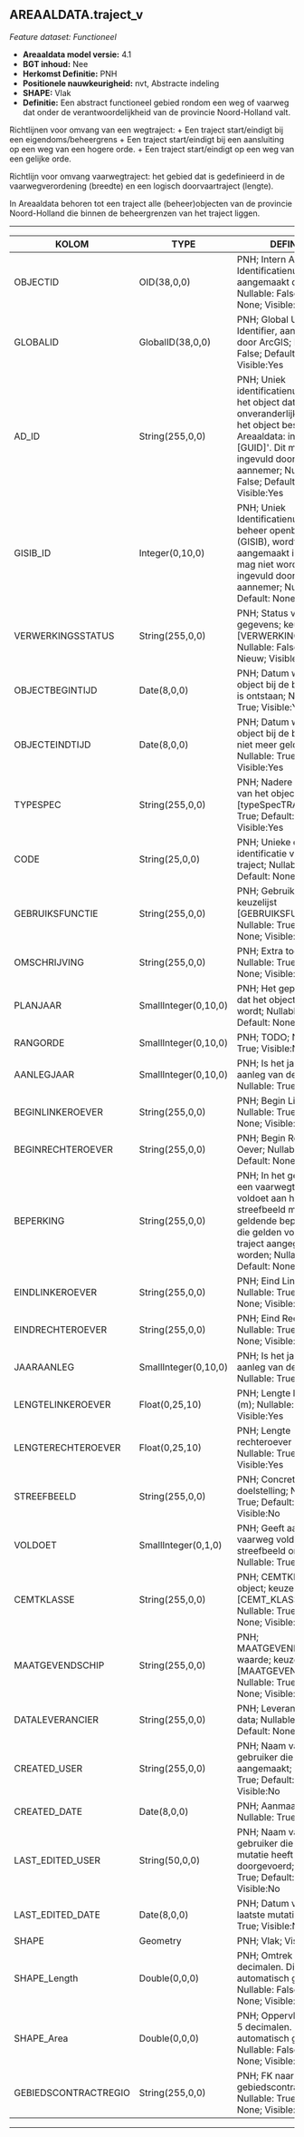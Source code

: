 ## AREAALDATA.traject_v

*Feature dataset: Functioneel*


* __Areaaldata model versie:__ 4.1
* __BGT inhoud:__ Nee
* __Herkomst Definitie:__ PNH
* __Positionele nauwkeurigheid:__ nvt, Abstracte indeling
* __SHAPE:__ Vlak
* __Definitie:__
Een abstract functioneel gebied rondom een weg of vaarweg dat onder de verantwoordelijkheid van de provincie Noord-Holland valt.

Richtlijnen voor omvang van een wegtraject:
    + Een traject start/eindigt bij een eigendoms/beheergrens
    + Een traject start/eindigt bij een aansluiting op een weg van een hogere orde.
    + Een traject start/eindigt op een weg van een gelijke orde.

Richtlijn voor omvang vaarwegtraject:
het gebied dat is gedefinieerd in de vaarwegverordening (breedte) en een
logisch doorvaartraject (lengte).

In Areaaldata behoren tot een traject alle (beheer)objecten van de provincie Noord-Holland die binnen de beheergrenzen
van het traject liggen.

***

|KOLOM                               |TYPE                  |DEFINITIE|
|------                              |----                  |-----    |
|OBJECTID                            |OID(38,0,0)           |PNH; Intern ArcGIS Identificatienummer, aangemaakt door ArcGIS; Nullable: False; Default: None; Visible:Yes|
|GLOBALID                            |GlobalID(38,0,0)      |PNH; Global Unique Identifier,  aangemaakt door ArcGIS; Nullable: False; Default: None; Visible:Yes|
|AD_ID                               |String(255,0,0)       |PNH; Uniek identificatienummer voor het object dat onveranderlijk is zolang het object bestaat in Areaaldata: in format 'AD.[GUID]'. Dit moet worden ingevuld door de aannemer; Nullable: False; Default: None; Visible:Yes|
|GISIB_ID                            |Integer(0,10,0)       |PNH; Uniek Identificatienummer beheer openbare ruimte (GISIB), wordt aangemaakt in GISIB en mag niet worden ingevuld door de aannemer; Nullable: True; Default: None; Visible:No|
|VERWERKINGSSTATUS                   |String(255,0,0)       |PNH; Status van de gegevens; keuzelijst [VERWERKINGSSTATUS]; Nullable: False; Default: Nieuw; Visible:Yes|
|OBJECTBEGINTIJD                     |Date(8,0,0)           |PNH; Datum waarop het object bij de bronhouder is ontstaan; Nullable: True; Visible:Yes|
|OBJECTEINDTIJD                      |Date(8,0,0)           |PNH; Datum waarop het object bij de bronhouder niet meer geldig is; Nullable: True; Visible:Yes|
|TYPESPEC                            |String(255,0,0)       |PNH; Nadere typering van het object; keuzelijst [typeSpecTRA]; Nullable: True; Default: None; Visible:Yes|
|CODE                                |String(25,0,0)        |PNH; Unieke code ter identificatie van een traject; Nullable: True; Default: None; Visible:Yes|
|GEBRUIKSFUNCTIE                     |String(255,0,0)       |PNH; Gebruiksfunctie; keuzelijst [GEBRUIKSFUNCTIE]; Nullable: True; Default: None; Visible:Yes|
|OMSCHRIJVING                        |String(255,0,0)       |PNH; Extra toelichting; Nullable: True; Default: None; Visible:Yes|
|PLANJAAR                            |SmallInteger(0,10,0)  |PNH; Het geplande jaar dat het object vervangen wordt; Nullable: True; Default: None; Visible:No|
|RANGORDE                            |SmallInteger(0,10,0)  |PNH; TODO; Nullable: True; Visible:No|
|AANLEGJAAR                          |SmallInteger(0,10,0)  |PNH; Is het jaar van aanleg van de vaarweg; Nullable: True; Visible:No|
|BEGINLINKEROEVER                    |String(255,0,0)       |PNH; Begin Linker Oever; Nullable: True; Default: None; Visible:No|
|BEGINRECHTEROEVER                   |String(255,0,0)       |PNH; Begin Rechter Oever; Nullable: True; Default: None; Visible:No|
|BEPERKING                           |String(255,0,0)       |PNH; In het geval waar een vaarwegtraject niet voldoet aan het streefbeeld moet de geldende beperkingen die gelden voor het hele traject aangegeven worden; Nullable: True; Default: None; Visible:No|
|EINDLINKEROEVER                     |String(255,0,0)       |PNH; Eind Linker Oever; Nullable: True; Default: None; Visible:No|
|EINDRECHTEROEVER                    |String(255,0,0)       |PNH; Eind Rechter Oever; Nullable: True; Default: None; Visible:No|
|JAARAANLEG                          |SmallInteger(0,10,0)  |PNH; Is het jaar van aanleg van de vaarweg; Nullable: True; Visible:No|
|LENGTELINKEROEVER                   |Float(0,25,10)        |PNH; Lengte linkeroever (m); Nullable: True; Visible:Yes|
|LENGTERECHTEROEVER                  |Float(0,25,10)        |PNH; Lengte rechteroever (m); Nullable: True; Visible:Yes|
|STREEFBEELD                         |String(255,0,0)       |PNH; Concrete visuele doelstelling; Nullable: True; Default: None; Visible:No|
|VOLDOET                             |SmallInteger(0,1,0)   |PNH; Geeft aan als de vaarweg voldoet aan het streefbeeld omschrijving; Nullable: True; Visible:No|
|CEMTKLASSE                          |String(255,0,0)       |PNH; CEMTKLASSE object; keuzelijst [CEMT_KLASSE]; Nullable: True; Default: None; Visible:No|
|MAATGEVENDSCHIP                     |String(255,0,0)       |PNH; MAATGEVENDSCHIP waarde; keuzelijst [MAATGEVEND_SCHIP]; Nullable: True; Default: None; Visible:No|
|DATALEVERANCIER                     |String(255,0,0)       |PNH; Leverancier van de data; Nullable: True; Default: None|
|CREATED_USER                        |String(255,0,0)       |PNH; Naam van gebruiker die de rij heeft aangemaakt; Nullable: True; Default: None; Visible:No|
|CREATED_DATE                        |Date(8,0,0)           |PNH; Aanmaakdatum; Nullable: True; Visible:No|
|LAST_EDITED_USER                    |String(50,0,0)        |PNH; Naam van gebruiker die de laatste mutatie heeft doorgevoerd; Nullable: True; Default: None; Visible:No|
|LAST_EDITED_DATE                    |Date(8,0,0)           |PNH; Datum van de laatste mutatie; Nullable: True; Visible:No|
|SHAPE                               |Geometry              |PNH; Vlak; Visible:Yes|
|SHAPE_Length                        |Double(0,0,0)         |PNH; Omtrek in meters, 5 decimalen. Dit wordt automatisch gevuld; Nullable: False; Default: None; Visible:Yes|
|SHAPE_Area                          |Double(0,0,0)         |PNH; Oppervlakte in m2, 5 decimalen. Dit wordt automatisch gevuld; Nullable: False; Default: None; Visible:Yes|
|GEBIEDSCONTRACTREGIO                |String(255,0,0)       |PNH; FK naar gebiedscontractregio_v; Nullable: True; Default: None; Visible:Yes|

***

